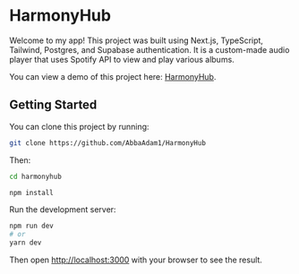 # HarmonyHub

Welcome to my app! This project was built using Next.js, TypeScript, Tailwind, Postgres, and Supabase authentication. It is a custom-made audio player that uses Spotify API to view and play various albums.

You can view a demo of this project here: [HarmonyHub](https://harmony-hub-git-master-abbaadam1.vercel.app/).

## Getting Started
You can clone this project by running:

```bash
git clone https://github.com/AbbaAdam1/HarmonyHub
```

Then:
```bash
cd harmonyhub
```

```bash
npm install
```

Run the development server:
```bash
npm run dev
# or
yarn dev
```

Then open [http://localhost:3000](http://localhost:3000) with your browser to see the result.
